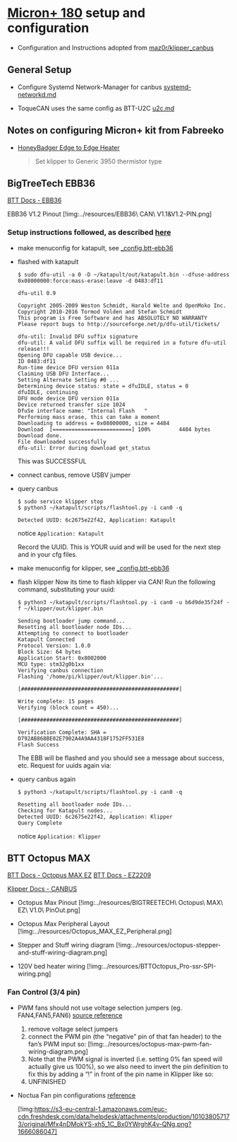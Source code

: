 
# [Micron+ 180](https://github.com/PrintersForAnts/Micron/blob/main/R1_Beta/readme.md) setup and configuration

* Configuration and Instructions adopted from [maz0r/klipper_canbus](https://github.com/maz0r/klipper_canbus)


## General Setup

* Configure Systemd Network-Manager for canbus
  [systemd-networkd.md](https://github.com/maz0r/klipper_canbus/blob/main/extras/systemd-networkd.md)


* ToqueCAN uses the same config as BTT-U2C
  [u2c.md](https://github.com/maz0r/klipper_canbus/blob/main/controller/u2c.md)

## Notes on configuring Micron+ kit from Fabreeko
* [HoneyBadger Edge to Edge Heater](https://www.fabreeko.com/products/fabreeko-edge-to-edge-heaters-for-voron-printers?_pos=1&_sid=183997d92&_ss=r&variant=44851221692671)
  > Set klipper to Generic 3950 thermistor type


## BigTreeTech EBB36
[BTT Docs - EBB36](https://github.com/bigtreetech/docs/blob/master/docs/EBB%2036%20CAN.md)

EBB36 V1.2 Pinout
[!img:../resources/EBB36\ CAN\ V1.1\&V1.2-PIN.png]

### Setup instructions followed, as described [here](https://github.com/EricZimmerman/VoronTools/blob/main/EBB_CAN.md)

* make menuconfig for katapult, see [_config.btt-ebb36](./katapult/_config.btt-ebb36)

* flashed with katapult

  ```
  $ sudo dfu-util -a 0 -D ~/katapult/out/katapult.bin --dfuse-address 0x08000000:force:mass-erase:leave -d 0483:df11

  dfu-util 0.9
  
  Copyright 2005-2009 Weston Schmidt, Harald Welte and OpenMoko Inc.
  Copyright 2010-2016 Tormod Volden and Stefan Schmidt
  This program is Free Software and has ABSOLUTELY NO WARRANTY
  Please report bugs to http://sourceforge.net/p/dfu-util/tickets/
  
  dfu-util: Invalid DFU suffix signature
  dfu-util: A valid DFU suffix will be required in a future dfu-util release!!!
  Opening DFU capable USB device...
  ID 0483:df11
  Run-time device DFU version 011a
  Claiming USB DFU Interface...
  Setting Alternate Setting #0 ...
  Determining device status: state = dfuIDLE, status = 0
  dfuIDLE, continuing
  DFU mode device DFU version 011a
  Device returned transfer size 1024
  DfuSe interface name: "Internal Flash   "
  Performing mass erase, this can take a moment
  Downloading to address = 0x08000000, size = 4484
  Download	[=========================] 100%         4484 bytes
  Download done.
  File downloaded successfully
  dfu-util: Error during download get_status
  ```
  This was SUCCESSFUL

* connect canbus, remove USBV jumper

* query canbus
  ```
  $ sudo service klipper stop
  $ python3 ~/katapult/scripts/flashtool.py -i can0 -q

  Detected UUID: 6c2675e22f42, Application: Katapult
  ```
  notice `Application: Katapult`

  Record the UUID. This is YOUR uuid and will be used for the next step and in your cfg files.

* make menuconfig for klipper, see [_config.btt-ebb36](./klipper/_config.btt-ebb36)

* flash klipper
  Now its time to flash klipper via CAN! Run the following command, substituting your uuid:
  ```
  $ python3 ~/katapult/scripts/flashtool.py -i can0 -u b6d9de35f24f -f ~/klipper/out/klipper.bin

  Sending bootloader jump command...
  Resetting all bootloader node IDs...
  Attempting to connect to bootloader
  Katapult Connected
  Protocol Version: 1.0.0
  Block Size: 64 bytes
  Application Start: 0x8002000
  MCU type: stm32g0b1xx
  Verifying canbus connection
  Flashing '/home/pi/klipper/out/klipper.bin'...

  [##################################################]

  Write complete: 15 pages
  Verifying (block count = 450)...

  [##################################################]

  Verification Complete: SHA = D792AB868BE02E7902A4A9AA4318F1752FF531E8
  Flash Success
  ```
  The EBB will be flashed and you should see a message about success, etc. Request for uuids again via:

* query canbus again
  ```
  $ python3 ~/katapult/scripts/flashtool.py -i can0 -q
  
  Resetting all bootloader node IDs...
  Checking for Katapult nodes...
  Detected UUID: 6c2675e22f42, Application: Klipper
  Query Complete
  ```
  notice `Application: Klipper`




## BTT Octopus MAX

[BTT Docs - Octopus MAX EZ](https://github.com/bigtreetech/docs/blob/master/docs/Octopus%20MAX%20EZ.md)
[BTT Docs - EZ2209](https://github.com/bigtreetech/docs/blob/master/docs/EZ2209.md)

[Klipper Docs - CANBUS](https://www.klipper3d.org/CANBUS.html)

* Octopus Max Pinout
  [!img:../resources/BIGTREETECH\ Octopus\ MAX\ EZ\ V1.0\ PinOut.png]

* Octopus Max Peripheral Layout
  [!img:../resources/Octopus_MAX_EZ_Peripheral.png]

* Stepper and Stuff wiring diagram
  [!img:../resources/octopus-stepper-and-stuff-wiring-diagram.png]

* 120V bed heater wiring
  [!img:../resources/BTTOctopus_Pro-ssr-SPI-wiring.png]

### Fan Control (3/4 pin)
* PWM fans should not use voltage selection jumpers (eg. FAN4,FAN5,FAN6)
  [source reference](https://www.nicksherlock.com/2022/01/driving-a-4-pin-computer-pwm-fan-on-the-btt-octopus-using-klipper/)
  1. remove voltage select jumpers
  2. connect the PWM pin (the “negative” pin of that fan header) to the fan’s PWM input so:
     [!img:../resources/octopus-max-pwm-fan-wiring-diagram.png]
  3. Note that the PWM signal is inverted (i.e. setting 0% fan speed will
     actually give us 100%), so we also need to invert the pin definition to fix
     this by adding a “!” in front of the pin name in Klipper like so:
  4. UNFINISHED

* Noctua Fan pin configurations [reference](https://faqs.noctua.at/en/support/solutions/articles/101000081757)

  [!img:https://s3-eu-central-1.amazonaws.com/euc-cdn.freshdesk.com/data/helpdesk/attachments/production/101038057173/original/Mfx4nDMokYS-xh5_1C_Bx0YWrghK4v-QNg.png?1666086047]



